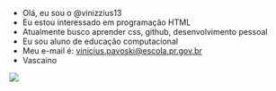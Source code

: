 - Olá, eu sou o @vinizzius13
- Eu estou interessado em programação HTML
- Atualmente busco aprender css, github, desenvolvimento pessoal
- Eu sou aluno de educação computacional
- Meu e-mail é: vinicius.pavoski@escola.pr.gov.br
- Vascaino


![](https://www.google.com/url?sa=i&url=https%3A%2F%2Fgifer.com%2Fpt%2FO88R&psig=AOvVaw3bo8tb4udna_BAusF_79ZJ&ust=1696467984764000&source=images&cd=vfe&opi=89978449&ved=0CBEQjRxqFwoTCPjJtu-Z24EDFQAAAAAdAAAAABBO)
